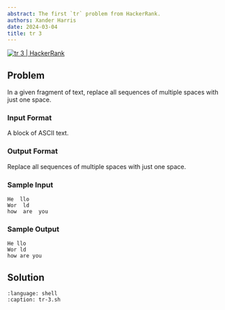 ```yaml
---
abstract: The first `tr` problem from HackerRank.
authors: Xander Harris
date: 2024-03-04
title: tr 3
---
```


[![tr 3 | HackerRank](https://img.shields.io/badge/HackerRank-green?style=for-the-badge&logo=hackerrank&label=tr%203)](https://www.hackerrank.com/challenges/text-processing-tr-3)

## Problem

In a given fragment of text, replace all sequences of multiple spaces with just one space.

### Input Format

A block of ASCII text.

### Output Format

Replace all sequences of multiple spaces with just one space.

### Sample Input

```{code-block} shell
He  llo
Wor  ld
how  are  you
```

### Sample Output

```{code-block} shell
He llo
Wor ld
how are you
```

## Solution

```{literalinclude} tr-3.sh
:language: shell
:caption: tr-3.sh
```
